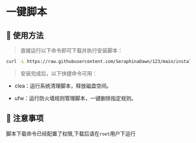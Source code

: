 # 一键脚本

## 📄 使用方法

> 直接运行以下命令即可下载并执行安装脚本：

```bash
curl -L https://raw.githubusercontent.com/SeraphinaDawn/123/main/install.sh -o install.sh && chmod +x install.sh && ./install.sh        
```

> 安装完成后，以下快捷命令可用：
>

- clea：运行系统清理脚本，释放磁盘空间。


- ufw：运行防火墙规则管理脚本，一键删除指定规则。



## 📌 注意事项

脚本下载命令已经配置了权限,下载后请在`root`用户下运行



